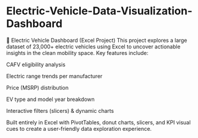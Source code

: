 # Electric-Vehicle-Data-Visualization-Dashboard
🚗 Electric Vehicle Dashboard (Excel Project)
This project explores a large dataset of 23,000+ electric vehicles using Excel to uncover actionable insights in the clean mobility space.
Key features include:

CAFV eligibility analysis

Electric range trends per manufacturer

Price (MSRP) distribution

EV type and model year breakdown

Interactive filters (slicers) & dynamic charts

Built entirely in Excel with PivotTables, donut charts, slicers, and KPI visual cues to create a user-friendly data exploration experience.
